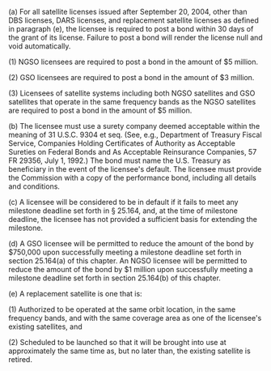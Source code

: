 (a) For all satellite licenses issued after September 20, 2004, other than DBS licenses, DARS licenses, and replacement satellite licenses as defined in paragraph (e), the licensee is required to post a bond within 30 days of the grant of its license. Failure to post a bond will render the license null and void automatically.

(1) NGSO licensees are required to post a bond in the amount of $5 million.

(2) GSO licensees are required to post a bond in the amount of $3 million.

(3) Licensees of satellite systems including both NGSO satellites and GSO satellites that operate in the same frequency bands as the NGSO satellites are required to post a bond in the amount of $5 million.

(b) The licensee must use a surety company deemed acceptable within the meaning of 31 U.S.C. 9304 et seq. (See, e.g., Department of Treasury Fiscal Service, Companies Holding Certificates of Authority as Acceptable Sureties on Federal Bonds and As Acceptable Reinsurance Companies, 57 FR 29356, July 1, 1992.) The bond must name the U.S. Treasury as beneficiary in the event of the licensee's default. The licensee must provide the Commission with a copy of the performance bond, including all details and conditions.

(c) A licensee will be considered to be in default if it fails to meet any milestone deadline set forth in § 25.164, and, at the time of milestone deadline, the licensee has not provided a sufficient basis for extending the milestone.

(d) A GSO licensee will be permitted to reduce the amount of the bond by $750,000 upon successfully meeting a milestone deadline set forth in section 25.164(a) of this chapter. An NGSO licensee will be permitted to reduce the amount of the bond by $1 million upon successfully meeting a milestone deadline set forth in section 25.164(b) of this chapter.

(e) A replacement satellite is one that is:

(1) Authorized to be operated at the same orbit location, in the same frequency bands, and with the same coverage area as one of the licensee's existing satellites, and

(2) Scheduled to be launched so that it will be brought into use at approximately the same time as, but no later than, the existing satellite is retired.


